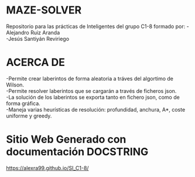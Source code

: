 # MAZE-SOLVER
Repositorio para las prácticas de Inteligentes del grupo C1-8 formado por:
  -Alejandro Ruiz Aranda<br />
  -Jesús Santiyán Reviriego<br />
# ACERCA DE
  -Permite crear laberintos de forma aleatoria a tráves del algortimo de Wilson. <br />
  -Permite resolver laberintos que se cargarán a través de ficheros json. <br />
  -La solución de los laberintos se exporta tanto en fichero json, como de forma gráfica. <br />
  -Maneja varias heurísticas de resolución: profundidad, anchura, A*, coste uniforme y greedy. <br />
# Sitio Web Generado con documentación DOCSTRING
  https://alexra99.github.io/SI_C1-8/
